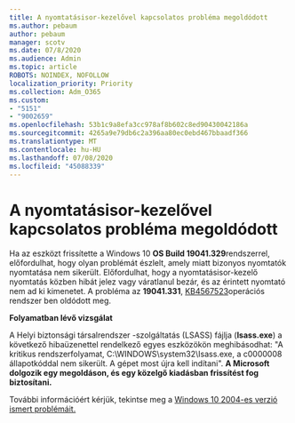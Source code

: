 ```yaml
---
title: A nyomtatásisor-kezelővel kapcsolatos probléma megoldódott
ms.author: pebaum
author: pebaum
manager: scotv
ms.date: 07/8/2020
ms.audience: Admin
ms.topic: article
ROBOTS: NOINDEX, NOFOLLOW
localization_priority: Priority
ms.collection: Adm_O365
ms.custom:
- "5151"
- "9002659"
ms.openlocfilehash: 53b1c9a8efa3cc978af8b602c8ed90430042186a
ms.sourcegitcommit: 4265a9e79db6c2a396aa80ec0ebd467bbaadf366
ms.translationtype: MT
ms.contentlocale: hu-HU
ms.lasthandoff: 07/08/2020
ms.locfileid: "45088339"
---
```

# <a name="print-spooler-issue-is-resolved"></a>A nyomtatásisor-kezelővel kapcsolatos probléma megoldódott

Ha az eszközt frissítette a Windows 10 **OS Build 19041.329**rendszerrel, előfordulhat, hogy olyan problémát észlelt, amely miatt bizonyos nyomtatók nyomtatása nem sikerült. Előfordulhat, hogy a nyomtatásisor-kezelő nyomtatás közben hibát jelez vagy váratlanul bezár, és az érintett nyomtató nem ad ki kimenetet. A probléma az **19041.331**, [KB4567523](https://support.microsoft.com/help/4567523/windows-10-update-kb4567523)operációs rendszer ben oldódott meg.  

**Folyamatban lévő vizsgálat**

A Helyi biztonsági társalrendszer -szolgáltatás (LSASS) fájlja (**Isass.exe**) a következő hibaüzenettel rendelkező egyes eszközökön meghibásodhat: "A kritikus rendszerfolyamat, C:\WINDOWS\system32\Isass.exe, a c0000008 állapotkóddal nem sikerült. A gépet most újra kell indítani".  **A Microsoft dolgozik egy megoldáson, és egy közelgő kiadásban frissítést fog biztosítani.**

További információért kérjük, tekintse meg a [Windows 10 2004-es verzió ismert problémáit.](https://docs.microsoft.com/windows/release-information/status-windows-10-2004#442msgdesc)
